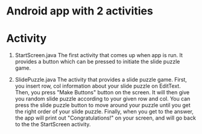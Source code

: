 # Android app with 2 activities

# Activity

1. StartScreen.java
    The first activity that comes up when app is run.
    It provides a button which can be pressed to 
    initiate the slide puzzle game.

2. SlidePuzzle.java
    The activity that provides a slide puzzle game.
    First, you insert row, col information about your slide
    puzzle on EditText.
    Then, you press "Make Buttons" button on the screen.
    It will then give you random slide puzzle according
    to your given row and col.
    You can press the slide puzzle button to move around
    your puzzle until you get the right order of your slide
    puzzle.
    Finally, when you get to the answer, the app will
    print out "Congratulations!" on your screen, and
    will go back to the the StartScreen activity.

